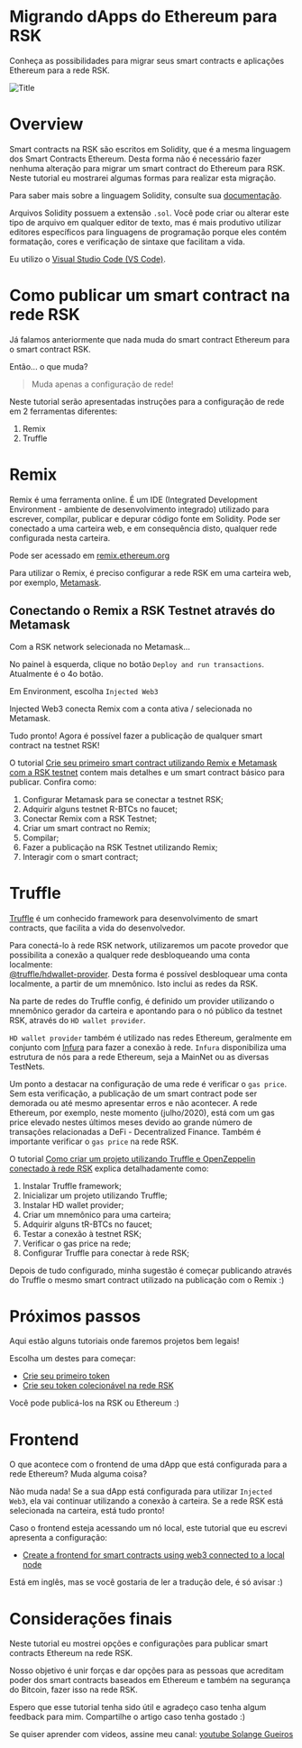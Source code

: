 # Migrando dApps do Ethereum para RSK

Conheça as possibilidades para migrar seus smart contracts e aplicações Ethereum para a rede RSK.

![Title](/images/image-00.png)

# Overview

Smart contracts na RSK são escritos em Solidity, que é a mesma linguagem dos Smart Contracts Ethereum. Desta forma não é necessário fazer nenhuma alteração para migrar um smart contract do Ethereum para RSK. Neste tutorial eu mostrarei algumas formas para realizar esta migração.

Para saber mais sobre a linguagem Solidity, consulte sua [documentação](https://solidity.readthedocs.io/).

Arquivos Solidity possuem a extensão `.sol`. Você pode criar ou alterar este tipo de arquivo em qualquer editor de texto, mas é mais produtivo utilizar editores específicos para linguagens de programação porque eles contém formatação, cores e verificação de sintaxe que facilitam a vida.

Eu utilizo o [Visual Studio Code (VS Code)](https://code.visualstudio.com/).

# Como publicar um smart contract na rede RSK

Já falamos anteriormente que nada muda do smart contract Ethereum para o smart contract RSK. 

Então... o que muda? 

> Muda apenas a configuração de rede!

Neste tutorial serão apresentadas instruções para a configuração de rede em 2 ferramentas diferentes:

1. Remix
2. Truffle

# Remix

Remix é uma ferramenta online. É um IDE (Integrated Development Environment - ambiente de desenvolvimento integrado) utilizado para escrever, compilar, publicar e depurar código fonte em Solidity. Pode ser conectado a uma carteira web, e em consequência disto, qualquer rede configurada nesta carteira.

Pode ser acessado em [remix.ethereum.org](https://remix.ethereum.org/)

Para utilizar o Remix, é preciso configurar a rede RSK em uma carteira web, por exemplo, [Metamask](https://metamask.io/).


## Conectando o Remix a RSK Testnet através do Metamask

Com a RSK network selecionada no Metamask...

No painel à esquerda, clique no botão `Deploy and run transactions`. 
Atualmente é o 4o botão.

Em Environment, escolha `Injected Web3`

Injected Web3 conecta Remix com a conta ativa / selecionada no Metamask.

Tudo pronto! Agora é possível fazer a publicação de qualquer smart contract na testnet RSK!

O tutorial [Crie seu primeiro smart contract utilizando Remix e Metamask com a RSK testnet](https://solange.dev/2020/2020-03-27-Rsk-RemixMetamask/) contem mais detalhes e um smart contract básico para publicar. Confira como:

1. Configurar Metamask para se conectar a testnet RSK;
1. Adquirir alguns testnet R-BTCs no faucet;
1. Conectar Remix com a RSK Testnet;
1. Criar um smart contract no Remix;
1. Compilar;
1. Fazer a publicação na RSK Testnet utilizando Remix;
1. Interagir com o smart contract;

# Truffle

[Truffle](https://www.trufflesuite.com/truffle) é um conhecido framework para desenvolvimento de smart contracts, que facilita a vida do desenvolvedor.

Para conectá-lo à rede RSK network, utilizaremos um pacote provedor que possibilita a conexão a qualquer rede desbloqueando uma conta localmente:  
[@truffle/hdwallet-provider](https://www.npmjs.com/package/@truffle/hdwallet-provider). 
Desta forma é possível desbloquear uma conta localmente, a partir de um mnemônico. Isto inclui as redes da RSK. 

Na parte de redes do Truffle config, é definido um provider utilizando o mnemônico gerador da carteira e apontando para o nó público da testnet RSK, através do `HD wallet provider`.

`HD wallet provider` também é utilizado nas redes Ethereum, geralmente em conjunto com [Infura](https://infura.io/) para fazer a conexão à rede. `Infura` disponibiliza uma estrutura de nós para a rede Ethereum, seja a MainNet ou as diversas TestNets.

Um ponto a destacar na configuração de uma rede é verificar o `gas price`. Sem esta verificação, a publicação de um smart contract pode ser demorada ou até mesmo apresentar erros e não acontecer. A rede Ethereum, por exemplo, neste momento (julho/2020), está com um gas price elevado nestes últimos meses devido ao grande número de transações relacionadas a DeFi - Decentralized Finance. Também é importante verificar o `gas price` na rede RSK.

O tutorial [Como criar um projeto utilizando Truffle e OpenZeppelin conectado à rede RSK](https://solange.dev/2020/2020-05-10-Rsk-SetupTruffleOZ/) explica detalhadamente como:

1. Instalar Truffle framework;
2. Inicializar um projeto utilizando Truffle;
3. Instalar HD wallet provider;
4. Criar um mnemônico para uma carteira;
5. Adquirir alguns tR-BTCs no faucet;
6. Testar a conexão à testnet RSK;
7. Verificar o gas price na rede;
8. Configurar Truffle para conectar à rede RSK;

Depois de tudo configurado, minha sugestão é começar publicando através do Truffle o mesmo smart contract utilizado na publicação com o Remix :)

# Próximos passos

Aqui estão alguns tutoriais onde faremos projetos bem legais!

Escolha um destes para começar:

- [Crie seu primeiro token](https://solange.dev/2020/2020-04-26-Rsk-CreateToken/)
- [Crie seu token colecionável na rede RSK](https://solange.dev/2020/2020-05-11-Rsk-CreateTokenNFT/)

Você pode publicá-los na RSK ou Ethereum :)

# Frontend

O que acontece com o frontend de uma dApp que está configurada para a rede Ethereum? Muda alguma coisa?

Não muda nada! Se a sua dApp está configurada para utilizar `Injected Web3`, ela vai continuar utilizando a conexão à carteira. Se a rede RSK está selecionada na carteira, está tudo pronto!

Caso o frontend esteja acessando um nó local, este tutorial que eu escrevi apresenta a configuração:

* [Create a frontend for smart contracts using web3 connected to a local node](https://developers.rsk.co/tutorials/frontend/frontend-web3-local/)

Está em inglês, mas se você gostaria de ler a tradução dele, é só avisar :)

# Considerações finais

Neste tutorial eu mostrei opções e configurações para publicar smart contracts Ethereum na rede RSK.

Nosso objetivo é unir forças e dar opções para as pessoas que acreditam poder dos smart contracts baseados em Ethereum e também na segurança do Bitcoin, fazer isso na rede RSK.

Espero que esse tutorial tenha sido útil e agradeço caso tenha algum feedback para mim. Compartilhe o artigo caso tenha gostado :)

Se quiser aprender com videos, assine meu canal: 
<a href="https://www.youtube.com/user/solangegueiros" target="_blank"> youtube Solange Gueiros</a>
